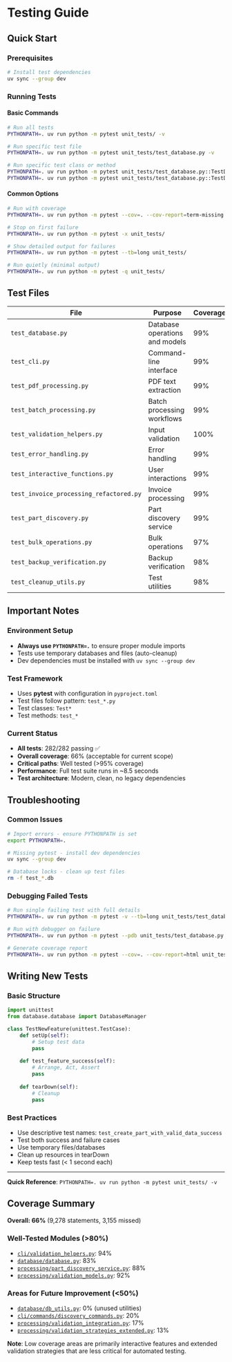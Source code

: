 # Testing Guide

## Quick Start

### Prerequisites
```bash
# Install test dependencies
uv sync --group dev
```

### Running Tests

#### Basic Commands
```bash
# Run all tests
PYTHONPATH=. uv run python -m pytest unit_tests/ -v

# Run specific test file
PYTHONPATH=. uv run python -m pytest unit_tests/test_database.py -v

# Run specific test class or method
PYTHONPATH=. uv run python -m pytest unit_tests/test_database.py::TestDatabaseManager -v
PYTHONPATH=. uv run python -m pytest unit_tests/test_database.py::TestDatabaseManager::test_database_initialization -v
```

#### Common Options
```bash
# Run with coverage
PYTHONPATH=. uv run python -m pytest --cov=. --cov-report=term-missing unit_tests/

# Stop on first failure
PYTHONPATH=. uv run python -m pytest -x unit_tests/

# Show detailed output for failures
PYTHONPATH=. uv run python -m pytest --tb=long unit_tests/

# Run quietly (minimal output)
PYTHONPATH=. uv run python -m pytest -q unit_tests/
```

## Test Files

| File | Purpose | Coverage |
|------|---------|----------|
| `test_database.py` | Database operations and models | 99% |
| `test_cli.py` | Command-line interface | 99% |
| `test_pdf_processing.py` | PDF text extraction | 99% |
| `test_batch_processing.py` | Batch processing workflows | 99% |
| `test_validation_helpers.py` | Input validation | 100% |
| `test_error_handling.py` | Error handling | 99% |
| `test_interactive_functions.py` | User interactions | 99% |
| `test_invoice_processing_refactored.py` | Invoice processing | 99% |
| `test_part_discovery.py` | Part discovery service | 99% |
| `test_bulk_operations.py` | Bulk operations | 97% |
| `test_backup_verification.py` | Backup verification | 98% |
| `test_cleanup_utils.py` | Test utilities | 98% |

## Important Notes

### Environment Setup
- **Always use `PYTHONPATH=.`** to ensure proper module imports
- Tests use temporary databases and files (auto-cleanup)
- Dev dependencies must be installed with `uv sync --group dev`

### Test Framework
- Uses **pytest** with configuration in `pyproject.toml`
- Test files follow pattern: `test_*.py`
- Test classes: `Test*`
- Test methods: `test_*`

### Current Status
- **All tests**: 282/282 passing ✅
- **Overall coverage**: 66% (acceptable for current scope)
- **Critical paths**: Well tested (>95% coverage)
- **Performance**: Full test suite runs in ~8.5 seconds
- **Test architecture**: Modern, clean, no legacy dependencies

## Troubleshooting

### Common Issues
```bash
# Import errors - ensure PYTHONPATH is set
export PYTHONPATH=.

# Missing pytest - install dev dependencies
uv sync --group dev

# Database locks - clean up test files
rm -f test_*.db
```

### Debugging Failed Tests
```bash
# Run single failing test with full details
PYTHONPATH=. uv run python -m pytest -v --tb=long unit_tests/test_database.py::TestSpecificTest::test_method

# Run with debugger on failure
PYTHONPATH=. uv run python -m pytest --pdb unit_tests/test_database.py

# Generate coverage report
PYTHONPATH=. uv run python -m pytest --cov=. --cov-report=html unit_tests/
```

## Writing New Tests

### Basic Structure
```python
import unittest
from database.database import DatabaseManager

class TestNewFeature(unittest.TestCase):
    def setUp(self):
        # Setup test data
        pass
    
    def test_feature_success(self):
        # Arrange, Act, Assert
        pass
    
    def tearDown(self):
        # Cleanup
        pass
```

### Best Practices
- Use descriptive test names: `test_create_part_with_valid_data_success`
- Test both success and failure cases
- Use temporary files/databases
- Clean up resources in tearDown
- Keep tests fast (< 1 second each)

---

**Quick Reference**: `PYTHONPATH=. uv run python -m pytest unit_tests/ -v`

## Coverage Summary

**Overall: 66%** (9,278 statements, 3,155 missed)

### Well-Tested Modules (>80%)
- [`cli/validation_helpers.py`](../cli/validation_helpers.py): 94%
- [`database/database.py`](../database/database.py): 83%
- [`processing/part_discovery_service.py`](../processing/part_discovery_service.py): 88%
- [`processing/validation_models.py`](../processing/validation_models.py): 92%

### Areas for Future Improvement (<50%)
- [`database/db_utils.py`](../database/db_utils.py): 0% (unused utilities)
- [`cli/commands/discovery_commands.py`](../cli/commands/discovery_commands.py): 20%
- [`processing/validation_integration.py`](../processing/validation_integration.py): 17%
- [`processing/validation_strategies_extended.py`](../processing/validation_strategies_extended.py): 13%

**Note**: Low coverage areas are primarily interactive features and extended validation strategies that are less critical for automated testing.